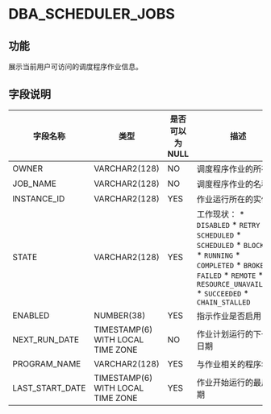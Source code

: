 DBA_SCHEDULER_JOBS 
=======================================



功能 
-----------------------

展示当前用户可访问的调度程序作业信息。

字段说明 
-------------------------



|      字段名称       |                类型                 | 是否可以为 NULL |                                                                                                                                                                                                                                                                                                                             描述                                                                                                                                                                                                                                                                                                                             |
|-----------------|-----------------------------------|------------|------------------------------------------------------------------------------------------------------------------------------------------------------------------------------------------------------------------------------------------------------------------------------------------------------------------------------------------------------------------------------------------------------------------------------------------------------------------------------------------------------------------------------------------------------------------------------------------------------------------------------------------------------------|
| OWNER           | VARCHAR2(128)                     | NO         | 调度程序作业的所有者                                                                                                                                                                                                                                                                                                                                                                                                                                                                                                                                                                                                                                                 |
| JOB_NAME        | VARCHAR2(128)                     | NO         | 调度程序作业的名称                                                                                                                                                                                                                                                                                                                                                                                                                                                                                                                                                                                                                                                  |
| INSTANCE_ID     | VARCHAR2(128)                     | YES        | 作业运行所在的实例                                                                                                                                                                                                                                                                                                                                                                                                                                                                                                                                                                                                                                                  |
| STATE           | VARCHAR2(128)                     | YES        | 工作现状： * `DISABLED`   * `RETRY SCHEDULED`   * `SCHEDULED`   * `BLOCKED`   * `RUNNING`   * `COMPLETED`   * `BROKEN`   * `FAILED`   * `REMOTE`   * `RESOURCE_UNAVAILABLE`   * `SUCCEEDED`   * `CHAIN_STALLED`    |
| ENABLED         | NUMBER(38)                        | YES        | 指示作业是否启用                                                                                                                                                                                                                                                                                                                                                                                                                                                                                                                                                                                                                                                   |
| NEXT_RUN_DATE   | TIMESTAMP(6) WITH LOCAL TIME ZONE | NO         | 作业计划运行的下一个日期                                                                                                                                                                                                                                                                                                                                                                                                                                                                                                                                                                                                                                               |
| PROGRAM_NAME    | VARCHAR2(128)                     | YES        | 与作业相关的程序名称                                                                                                                                                                                                                                                                                                                                                                                                                                                                                                                                                                                                                                                 |
| LAST_START_DATE | TIMESTAMP(6) WITH LOCAL TIME ZONE | YES        | 作业开始运行的最后日期                                                                                                                                                                                                                                                                                                                                                                                                                                                                                                                                                                                                                                                |



